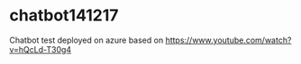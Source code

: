 # chatbot141217
Chatbot test deployed on azure based on https://www.youtube.com/watch?v=hQcLd-T30g4
